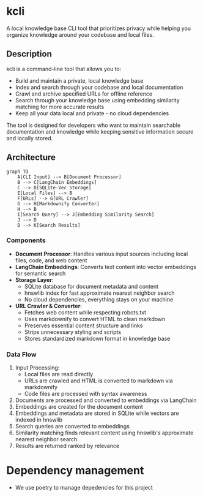 # kcli

A local knowledge base CLI tool that prioritizes privacy while helping you organize knowledge around your codebase and local files. 

## Description

kcli is a command-line tool that allows you to:
- Build and maintain a private, local knowledge base
- Index and search through your codebase and local documentation
- Crawl and archive specified URLs for offline reference
- Search through your knowledge base using embedding similarity matching for more accurate results
- Keep all your data local and private - no cloud dependencies

The tool is designed for developers who want to maintain searchable documentation and knowledge while keeping sensitive information secure and locally stored.

## Architecture

```mermaid
graph TD
    A[CLI Input] --> B[Document Processor]
    B --> C[LangChain Embeddings]
    C --> D[SQLite-Vec Storage]
    E[Local Files] --> B
    F[URLs] --> G[URL Crawler]
    G --> H[Markdownify Converter]
    H --> B
    I[Search Query] --> J[Embedding Similarity Search]
    J --> D
    D --> K[Search Results]
```

### Components

- **Document Processor**: Handles various input sources including local files, code, and web content
- **LangChain Embeddings**: Converts text content into vector embeddings for semantic search 
- **Storage Layer**:
  - SQLite database for document metadata and content
  - hnswlib index for fast approximate nearest neighbor search
  - No cloud dependencies, everything stays on your machine
- **URL Crawler & Converter**: 
  - Fetches web content while respecting robots.txt
  - Uses markdownify to convert HTML to clean markdown
  - Preserves essential content structure and links
  - Strips unnecessary styling and scripts
  - Stores standardized markdown format in knowledge base

### Data Flow
1. Input Processing:
   - Local files are read directly
   - URLs are crawled and HTML is converted to markdown via markdownify
   - Code files are processed with syntax awareness
2. Documents are processed and converted to embeddings via LangChain
3. Embeddings are created for the document content
4. Embeddings and metadata are stored in SQLite while vectors are indexed in hnswlib
5. Search queries are converted to embeddings
6. Similarity matching finds relevant content using hnswlib's approximate nearest neighbor search
7. Results are returned ranked by relevance

# Dependency management
- We use poetry to manage depedencies for this project
